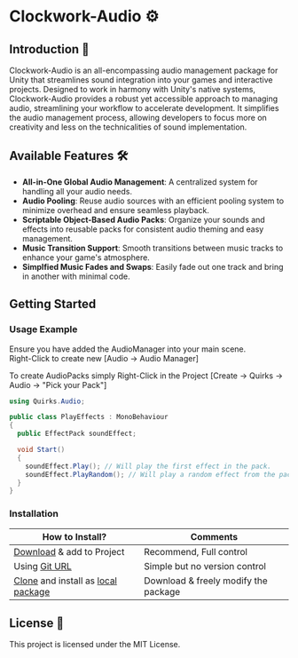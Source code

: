# Clockwork-Audio ⚙️

## Introduction 🌟
Clockwork-Audio is an all-encompassing audio management package for Unity that streamlines sound integration into your games and interactive projects. Designed to work in harmony with Unity's native systems, Clockwork-Audio provides a robust yet accessible approach to managing audio, streamlining your workflow to accelerate development. It simplifies the audio management process, allowing developers to focus more on creativity and less on the technicalities of sound implementation.

## Available Features 🛠️
- **All-in-One Global Audio Management**: A centralized system for handling all your audio needs.
- **Audio Pooling**: Reuse audio sources with an efficient pooling system to minimize overhead and ensure seamless playback.
- **Scriptable Object-Based Audio Packs**: Organize your sounds and effects into reusable packs for consistent audio theming and easy management.
- **Music Transition Support**: Smooth transitions between music tracks to enhance your game's atmosphere.
- **Simplfied Music Fades and Swaps**: Easily fade out one track and bring in another with minimal code.

## Getting Started

### Usage Example
Ensure you have added the AudioManager into your main scene.  
Right-Click to create new [Audio -> Audio Manager]  

To create AudioPacks simply Right-Click in the Project [Create -> Quirks -> Audio -> "Pick your Pack"]
```cs
using Quirks.Audio;

public class PlayEffects : MonoBehaviour
{
  public EffectPack soundEffect;

  void Start()
  {
    soundEffect.Play(); // Will play the first effect in the pack.
    soundEffect.PlayRandom(); // Will play a random effect from the pack.
  }
}
```


### Installation
| **How to Install?** | Comments |
| ------------------- | -------- |
| [Download](https://docs.github.com/en/repositories/working-with-files/using-files/downloading-source-code-archives) & add to Project | Recommend, Full control |
| Using [Git URL](https://docs.unity3d.com/Manual/upm-ui-giturl.html) | Simple but no version control |
| [Clone](https://docs.github.com/en/repositories/creating-and-managing-repositories/cloning-a-repository#cloning-a-repository-to-github-desktop) and install as [local package](https://docs.unity3d.com/Manual/upm-ui-local.html) | Download & freely modify the package |

## License 📄
This project is licensed under the MIT License.
